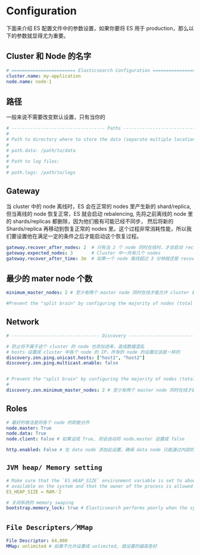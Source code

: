 # Configuration

下面来介绍 ES 配置文件中的参数设置，如果你要将 ES 用于 production，那么以下的参数就显得尤为重要。

## Cluster 和 Node 的名字

```yaml
# ======================== Elasticsearch Configuration =========================
cluster.name: my-application
node.name: node-1
```

## 路径

一般来说不需要改变默认设置，只有当你的

```yaml
# ----------------------------------- Paths ------------------------------------
#
# Path to directory where to store the data (separate multiple locations by comma):
#
# path.data: /path/to/data
#
# Path to log files:
#
# path.logs: /path/to/logs
```

## Gateway

当 cluster 中的 node 离线时，ES 会在正常的 nodes 里产生新的 shard/replica, 但当离线的 node 恢复正常，ES 就会启动 rebalencing, 先将之前离线的 node 里的 shards/replicas 都删除，因为他们极有可能已经不同步， 然后将新的 Shards/replica 再移动到恢复正常的 nodes 里。这个过程非常消耗性能，所以我们要设置他在满足一定的条件之后才能启动这个恢复过程。

```yaml
gateway.recover_after_nodes: 2  # 只有当 2 个 node 同时在线时，才会启动 recovery
gateway.expected_nodes: 3       # Cluster 中一共有几个 nodes
gateway.recover_after_time: 3m  # 如果一个 node 离线超过 3 分钟就还是 recovery
```

## 最少的 mater node 个数

```yaml
minimum_master_nodes: 2 # 至少有两个 master node 同时在线才能允许 cluster 被使用

#Prevent the "split brain" by configuring the majority of nodes (total number of nodes / 2 + 1):
```

## Network

```yaml
# --------------------------------- Discovery ----------------------------------

# 防止将不属于这个 cluster 的 node 也添加进来，造成数据混乱
# hosts 设置成 cluster 中各个 node 的 IP，所有的 node 的设置应该是一样的
discovery.zen.ping.unicast.hosts: ["host1", "host2"]
discovery.zen.ping.multicast.enable: false


# Prevent the "split brain" by configuring the majority of nodes (total number of nodes / 2 + 1):
#
discovery.zen.minimum_master_nodes: 2 # 至少有两个 master node 同时在线才能允许 cluster 被使用

```

## Roles

```yaml
# 最好的做法是将各个 node 的职能分开
node.master: True
node.data: True
node.client: False # 如果设成 True, 则会自动将 node.master 设置成 false

http.enabled: False # 在 data node 添加此设置，确保 data node 只能通过内部的网络来访问，不能直接响应请求

```

## `JVM heap/ Memory setting`

```yaml
# Make sure that the `ES_HEAP_SIZE` environment variable is set to about half the memory
# available on the system and that the owner of the process is allowed to use this limit.
ES_HEAP_SIZE = RAM／2

# 关闭系统的 memory swaping
bootstrap.memory_lock: true # Elasticsearch performs poorly when the system is swapping the memory.
```

## `File Descripters／MMap`

```yaml
File Descriptor: 64,000
MMap: unlimited # 如果不允许设置成 unlimited, 就设置的越高愈好
```

